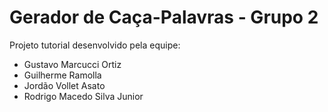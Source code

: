 # Gerador de Caça-Palavras - Grupo 2

Projeto tutorial desenvolvido pela equipe:
* Gustavo Marcucci Ortiz
* Guilherme Ramolla
* Jordão Vollet Asato
* Rodrigo Macedo Silva Junior
